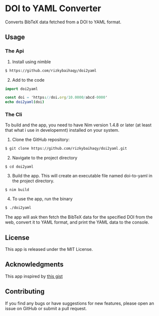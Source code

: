# DOI to YAML Converter

Converts BibTeX data fetched from a DOI to YAML format.

## Usage

### The Api

1. Install using nimble

```bash
$ https://github.com/rizkybaihaqy/doi2yaml
```

2. Add to the code

```nim
import doi2yaml

const doi = 'https://doi.org/10.0000/abcd-0000'
echo doi2yaml(doi)
```

### The Cli

To build and the app, you need to have Nim version 1.4.8 or later (at least that what i use in developemnt) installed on your system.

1. Clone the GitHub repository:

```bash
$ git clone https://github.com/rizkybaihaqy/doi2yaml.git
```

2. Navigate to the project directory

```
$ cd doi2yaml
```

3. Build the app. This will create an executable file named doi-to-yaml in the project directory.

```
$ nim build
```

4. To use the app, run the binary

```bash
$ ./doi2yaml
```

The app will ask then fetch the BibTeX data for the specified DOI from the web, convert it to YAML format, and print the YAML data to the console.

## License
This app is released under the MIT License.

## Acknowledgments

This app inspired by [this gist](https://gist.github.com/nvictus/1f71d7e861ee3396f0982532740aff46)

## Contributing

If you find any bugs or have suggestions for new features, please open an issue on GitHub or submit a pull request.
